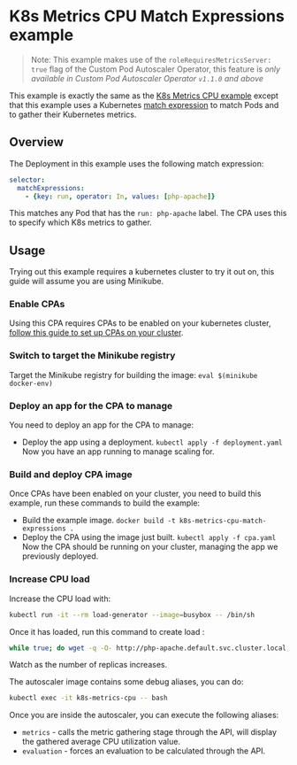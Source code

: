 # K8s Metrics CPU Match Expressions example

> Note: This example makes use of the `roleRequiresMetricsServer: true` flag of the Custom Pod Autoscaler Operator,
> this feature is *only available in Custom Pod Autoscaler Operator `v1.1.0` and above*

This example is exactly the same as the [K8s Metrics CPU example](./k8s-metrics-cpu) except that this example uses
a Kubernetes [match
expression](https://kubernetes.io/docs/concepts/overview/working-with-objects/labels/#resources-that-support-set-based-requirements)
to match Pods and to gather their Kubernetes metrics.

## Overview

The Deployment in this example uses the following match expression:

```yaml
selector:
  matchExpressions:
    - {key: run, operator: In, values: [php-apache]}
```

This matches any Pod that has the `run: php-apache` label. The CPA uses this to specify which K8s metrics to gather.

## Usage

Trying out this example requires a kubernetes cluster to try it out on, this guide will assume you are using Minikube.

### Enable CPAs

Using this CPA requires CPAs to be enabled on your kubernetes cluster, [follow this guide to set up CPAs on your
cluster](https://github.com/jthomperoo/custom-pod-autoscaler-operator#installation).

### Switch to target the Minikube registry

Target the Minikube registry for building the image:
`eval $(minikube docker-env)`

### Deploy an app for the CPA to manage

You need to deploy an app for the CPA to manage:
* Deploy the app using a deployment.
`kubectl apply -f deployment.yaml`
Now you have an app running to manage scaling for.

### Build and deploy CPA image

Once CPAs have been enabled on your cluster, you need to build this example, run these commands to build the example:
* Build the example image.
`docker build -t k8s-metrics-cpu-match-expressions .`
* Deploy the CPA using the image just built.
`kubectl apply -f cpa.yaml`
Now the CPA should be running on your cluster, managing the app we previously deployed.

### Increase CPU load

Increase the CPU load with:

```bash
kubectl run -it --rm load-generator --image=busybox -- /bin/sh
```

Once it has loaded, run this command to create load :

```bash
while true; do wget -q -O- http://php-apache.default.svc.cluster.local; done
```

Watch as the number of replicas increases.

The autoscaler image contains some debug aliases, you can do:

```bash
kubectl exec -it k8s-metrics-cpu -- bash
```

Once you are inside the autoscaler, you can execute the following aliases:

- `metrics` - calls the metric gathering stage through the API, will display the gathered average CPU utilization value.
- `evaluation` - forces an evaluation to be calculated through the API.

